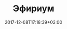 ---
title: "Эфириум"
date: 2017-12-08T17:18:39+03:00
tag: "wiki"
info:
    one: "открытая программная платформа"
    two: "Эфириум (Ethereum) — открытая программная платформа для создания децентрализованных онлайн-сервисов на базе блокчейна с использованием смарт-контрактов. Внутренней валютой платформы является эфир (ether, ETH)."
---